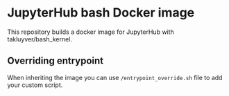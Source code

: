 # JupyterHub bash Docker image
This repository builds a docker image for JupyterHub with takluyver/bash_kernel.

## Overriding entrypoint
When inheriting the image you can use `/entrypoint_override.sh` file to add your custom script.
